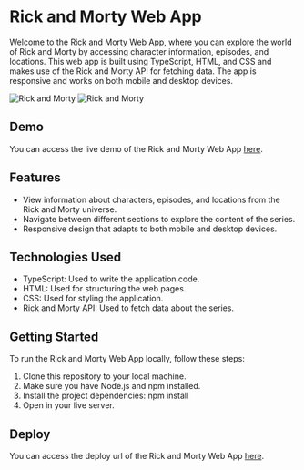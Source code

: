 # Rick and Morty Web App

Welcome to the Rick and Morty Web App, where you can explore the world of Rick and Morty by accessing character information, episodes, and locations. This web app is built using TypeScript, HTML, and CSS and makes use of the Rick and Morty API for fetching data. The app is responsive and works on both mobile and desktop devices.

![Rick and Morty](https://github.com/JaviGCK/Rick-Morty-Api/blob/main/images/Captura%20de%20pantalla%202023-10-30%20a%20las%2010.28.30%20en%20tama%C3%B1o%20grande.png)
![Rick and Morty]()

## Demo

You can access the live demo of the Rick and Morty Web App [here](https://www.loom.com/share/b2b4867ca43b46dab902f4c3cb904368?sid=022a9d84-b22a-471b-8133-844ad8e11793).

## Features

- View information about characters, episodes, and locations from the Rick and Morty universe.
- Navigate between different sections to explore the content of the series.
- Responsive design that adapts to both mobile and desktop devices.

## Technologies Used

- TypeScript: Used to write the application code.
- HTML: Used for structuring the web pages.
- CSS: Used for styling the application.
- Rick and Morty API: Used to fetch data about the series.

## Getting Started

To run the Rick and Morty Web App locally, follow these steps:

1. Clone this repository to your local machine.
2. Make sure you have Node.js and npm installed.
3. Install the project dependencies:
   npm install
4. Open in your live server.

## Deploy

You can access the deploy url of the Rick and Morty Web App [here](https://rick-morty-api-sooty.vercel.app/).
